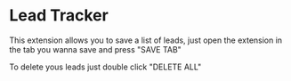 # Lead Tracker
This extension allows you to save a list of leads, just open the extension in the tab you wanna save and press "SAVE TAB"

To delete yous leads just double click "DELETE ALL"